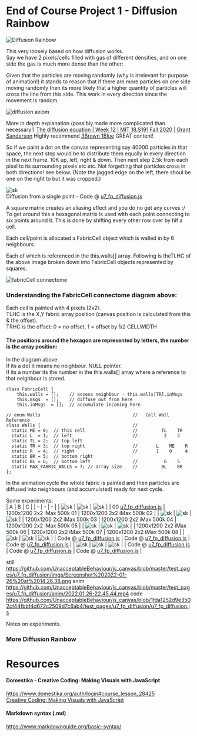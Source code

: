# End of Course Project 1 - Diffusion Rainbow  
![Diffusion Rainbow](https://github.com/UnacceptableBehaviour/js_canvas/blob/master/test_pages/u7_fp_diffusion/imgs/2022.01.26-16.25.15.png)
  
This very loosely based on how diffusion works.  
Say we have 2 pixels/cells filled with gas of different densities, and on one side the gas is much more dense than the other:  
  
Given that the particles are moving randomly (why is irrelevant for purpose of animation!) it stands to reason that
if there are more particles on one side moving randomly then its more likely that a higher quantity of particles will
cross the line from this side. This work in every direction since the movement is random.
  
![diffusion axiom](https://github.com/UnacceptableBehaviour/js_canvas/blob/master/test_pages/u7_fp_diffusion/imgs/20220127_195932.jpeg)  
  
More in depth explanation (possibly made more complicated than necessary!) [The diffusion equation | Week 12 | MIT 18.S191 Fall 2020 | Grant Sanderson](https://www.youtube.com/watch?v=a3V0BJLIo_c)
Highly recommend [3Brown 1Blue](https://www.youtube.com/channel/UCYO_jab_esuFRV4b17AJtAw) GREAT content!    
  
So if we paint a dot on the canvas representing say 40000 particles in that space, the next step would be to
distribute them equally in every direction in the next frame. 10K up, left, right & down. Then next step 2.5k from
each pixel to its surrounding pixels etc etc. Not forgetting that particles cross in both directions!
see below. (Note the jagged edge on the left, there shoul be one on the right to but it was cropped.)
  
![sk](https://github.com/UnacceptableBehaviour/js_canvas/blob/master/test_pages/u7_fp_diffusion/imgs/2022.01.27-20.32.05.png)  
Diffusion from a single point - Code @ [u7_fp_diffusion.js](https://github.com/UnacceptableBehaviour/js_canvas/blob/bd248eeecf5ca825f3d2555b439fa13862c85c50/test_pages/u7_fp_diffusion/u7_fp_diffusion.js)  
  
A square matrix creates an aliasing effect and you do no get any curves :/  
To get around this a hexagonal matrix is used with each point connecting to six points around it.
This is done by shifting every other row over by hlf a cell.  
  
Each cell/point is allocated a FabricCell object which is walled in by 6 neighbours.  
  
Each of which is referenced in the this.walls[] array. Following is theTLHC of the above image
broken down into FabricCell objects represented by squares.  
  
![fabricCell connectome](https://github.com/UnacceptableBehaviour/js_canvas/blob/master/test_pages/u7_fp_diffusion/imgs/fabric_array_connections.jpeg)  
  
### Understanding the FabricCell connectome diagram above:  
Each cell is painted with 4 pixels (2x2).  
TLHC is the X,Y fabric array position (canvas position is calculated from this & the offset).  
TRHC is the offset: 0 = no offset, 1 = offset by 1/2 CELLWIDTH  
  
#### The positions around the hexagon are represented by letters, the number is the array position:  
In the diagram above:  
If its a dot it means no neighbour. NULL pointer.  
If its a number its the number in the this.walls[] array where a reference to that neighbour is stored.  
```
class FabricCell {
    this.walls = [];    // access neighbour - this.walls[TR].inMsgs
    this.msgs  = [];    // diffuse out from here
    this.inMsgs  = [];  // accumulate incoming here

// enum Walls                                   //   Cell Wall Reference
class Walls {                                   //   
  static ME = 0;  // this cell                  //         TL    TR   
  static L  = 1;  // left                       //          2    3
  static TL = 2;  // top left                   
  static TR = 3;  // top right                  //       L    ME    R
  static R  = 4;  // right                      //       1    0     4
  static BR = 5;  // bottom right                 
  static BL = 6;  // bottom left                //          6    5
  static MAX_FABRIC_WALLS = 7; // array size    //         BL    BR
};
```
  
In the animation cycle the whole fabric is painted and then particles are diffused into neighbours (and accumulated)
ready for next cycle.  






  
Some experiments:  
| A | B | C | 
| - | - | - | 
| ![sk](https://github.com/UnacceptableBehaviour/js_canvas/blob/master/test_pages/u7_fp_diffusion/imgs/1200x1200_2x2_iMax500k_00.png) | ![sk](https://github.com/UnacceptableBehaviour/js_canvas/blob/master/test_pages/u7_fp_diffusion/imgs/1200x1200_2x2_iMax500k_01.png) | ![sk](https://github.com/UnacceptableBehaviour/js_canvas/blob/master/test_pages/u7_fp_diffusion/imgs/1200x1200_2x2_iMax500k_02.png) |
| 00 [u7_fp_diffusion.js](https://github.com/UnacceptableBehaviour/js_canvas/blob/92776c7dd3e2a30d5afaf72f0ab7438bf9051324/test_pages/u7_fp_diffusion/u7_fp_diffusion.js) | 1200x1200 2x2 iMax 500k 01 | 1200x1200 2x2 iMax 500k 02 | 
| ![sk](https://github.com/UnacceptableBehaviour/js_canvas/blob/master/test_pages/u7_fp_diffusion/imgs/1200x1200_2x2_iMax500k_03.png) | ![sk](https://github.com/UnacceptableBehaviour/js_canvas/blob/master/test_pages/u7_fp_diffusion/imgs/1200x1200_2x2_iMax500k_04.png) | ![sk](https://github.com/UnacceptableBehaviour/js_canvas/blob/master/test_pages/u7_fp_diffusion/imgs/1200x1200_2x2_iMax500k_05.png) |
| 1200x1200 2x2 iMax 500k 03 | 1200x1200 2x2 iMax 500k 04 | 1200x1200 2x2 iMax 500k 05 | 
| ![sk](https://github.com/UnacceptableBehaviour/js_canvas/blob/master/test_pages/u7_fp_diffusion/imgs/1200x1200_2x2_iMax500k_05.png) | ![sk](https://github.com/UnacceptableBehaviour/js_canvas/blob/master/test_pages/u7_fp_diffusion/imgs/1200x1200_2x2_iMax500k_07.png) | ![sk](https://github.com/UnacceptableBehaviour/js_canvas/blob/master/test_pages/u7_fp_diffusion/imgs/1200x1200_2x2_iMax500k_08.png) |
| 1200x1200 2x2 iMax 500k 06 | 1200x1200 2x2 iMax 500k 07 | 1200x1200 2x2 iMax 500k 08 | 
| ![sk]() | ![sk]() | ![sk]() |
| Code @ [u7_fp_diffusion.js]() | Code @ [u7_fp_diffusion.js]() | Code @ [u7_fp_diffusion.js]() |
| ![sk]() | ![sk]() | ![sk]() |
| Code @ [u7_fp_diffusion.js]() | Code @ [u7_fp_diffusion.js]() | Code @ [u7_fp_diffusion.js]() | 

still
https://github.com/UnacceptableBehaviour/js_canvas/blob/master/test_pages/u7_fp_diffusion/imgs/Screenshot%202022-01-26%20at%2014.26.38.png
anim
https://github.com/UnacceptableBehaviour/js_canvas/blob/master/test_pages/u7_fp_diffusion/anim/2022.01.26-22.45.44.mp4
code
https://github.com/UnacceptableBehaviour/js_canvas/blob/1fda1252d9e3502cf44fbbf4d672c2509d7c6ab4/test_pages/u7_fp_diffusion/u7_fp_diffusion.js
  
Notes on experiments.  
  
### More Diffusion Rainbow



# Resources
#### Domestika - Creative Coding: Making Visuals with JavaScript
https://www.domestika.org/auth/login#course_lesson_28425  
[Creative Coding: Making Visuals with JavaScript](https://www.domestika.org/auth/login#course_lesson_28425)

#### Markdown syntax (.md)
https://www.markdownguide.org/basic-syntax/  
